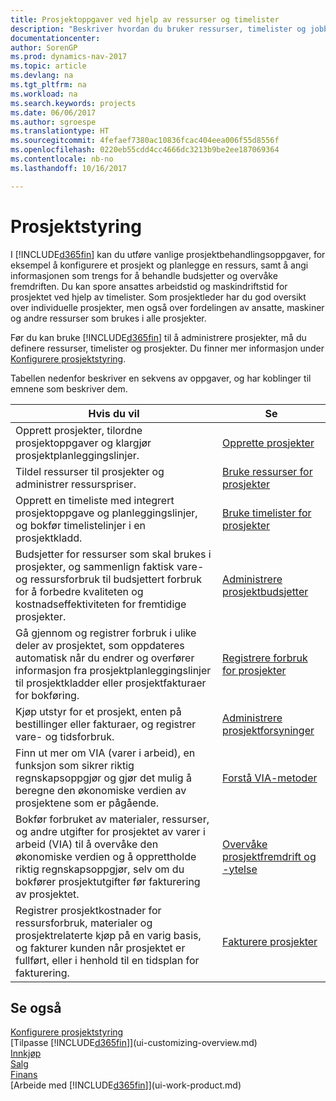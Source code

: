 ```yaml
---
title: Prosjektoppgaver ved hjelp av ressurser og timelister
description: "Beskriver hvordan du bruker ressurser, timelister og jobber til å administrere prosjekter."
documentationcenter: 
author: SorenGP
ms.prod: dynamics-nav-2017
ms.topic: article
ms.devlang: na
ms.tgt_pltfrm: na
ms.workload: na
ms.search.keywords: projects
ms.date: 06/06/2017
ms.author: sgroespe
ms.translationtype: HT
ms.sourcegitcommit: 4fefaef7380ac10836fcac404eea006f55d8556f
ms.openlocfilehash: 0220eb55cdd4cc4666dc3213b9be2ee187069364
ms.contentlocale: nb-no
ms.lasthandoff: 10/16/2017

---
```

# <a name="project-management"></a>Prosjektstyring
I [!INCLUDE[d365fin](includes/d365fin_md.md)] kan du utføre vanlige prosjektbehandlingsoppgaver, for eksempel å konfigurere et prosjekt og planlegge en ressurs, samt å angi informasjonen som trengs for å behandle budsjetter og overvåke fremdriften. Du kan spore ansattes arbeidstid og maskindriftstid for prosjektet ved hjelp av timelister. Som prosjektleder har du god oversikt over individuelle prosjekter, men også over fordelingen av ansatte, maskiner og andre ressurser som brukes i alle prosjekter.

Før du kan bruke [!INCLUDE[d365fin](includes/d365fin_md.md)] til å administrere prosjekter, må du definere ressurser, timelister og prosjekter. Du finner mer informasjon under [Konfigurere prosjektstyring](projects-setup-projects.md).  

Tabellen nedenfor beskriver en sekvens av oppgaver, og har koblinger til emnene som beskriver dem.

| Hvis du vil | Se |
| --- | --- |
| Opprett prosjekter, tilordne prosjektoppgaver og klargjør prosjektplanleggingslinjer. |[Opprette prosjekter](projects-how-create-jobs.md) |
| Tildel ressurser til prosjekter og administrer ressurspriser. |[Bruke ressurser for prosjekter](projects-how-use-resources.md) |
| Opprett en timeliste med integrert prosjektoppgave og planleggingslinjer, og bokfør timelistelinjer i en prosjektkladd. |[Bruke timelister for prosjekter](projects-how-use-time-sheets.md) |
| Budsjetter for ressurser som skal brukes i prosjekter, og sammenlign faktisk vare- og ressursforbruk til budsjettert forbruk for å forbedre kvaliteten og kostnadseffektiviteten for fremtidige prosjekter. |[Administrere prosjektbudsjetter](projects-how-manage-budgets.md) |
| Gå gjennom og registrer forbruk i ulike deler av prosjektet, som oppdateres automatisk når du endrer og overfører informasjon fra prosjektplanleggingslinjer til prosjektkladder eller prosjektfakturaer for bokføring. |[Registrere forbruk for prosjekter](projects-how-record-job-usage.md) |
| Kjøp utstyr for et prosjekt, enten på bestillinger eller fakturaer, og registrer vare- og tidsforbruk. |[Administrere prosjektforsyninger](projects-how-manage-project-supplies.md) |
| Finn ut mer om VIA (varer i arbeid), en funksjon som sikrer riktig regnskapsoppgjør og gjør det mulig å beregne den økonomiske verdien av prosjektene som er pågående. |[Forstå VIA-metoder](projects-understanding-wip.md) |
| Bokfør forbruket av materialer, ressurser, og andre utgifter for prosjektet av varer i arbeid (VIA) til å overvåke den økonomiske verdien og å opprettholde riktig regnskapsoppgjør, selv om du bokfører prosjektutgifter før fakturering av prosjektet. |[Overvåke prosjektfremdrift og -ytelse](projects-how-monitor-progress-performance.md) |
| Registrer prosjektkostnader for ressursforbruk, materialer og prosjektrelaterte kjøp på en varig basis, og fakturer kunden når prosjektet er fullført, eller i henhold til en tidsplan for fakturering. |[Fakturere prosjekter](projects-how-invoice-jobs.md) |

## <a name="see-also"></a>Se også
[Konfigurere prosjektstyring](projects-setup-projects.md)  
[Tilpasse [!INCLUDE[d365fin](includes/d365fin_md.md)]](ui-customizing-overview.md)      
[Innkjøp](purchasing-manage-purchasing.md)         
[Salg](sales-manage-sales.md)    
[Finans](finance.md)  
[Arbeide med [!INCLUDE[d365fin](includes/d365fin_md.md)]](ui-work-product.md)  

